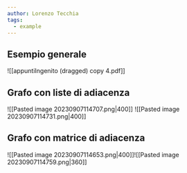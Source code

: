 ```yaml
---
author: Lorenzo Tecchia
tags:
  - example
---
```

## Esempio generale
![[appuntiIngenito (dragged) copy 4.pdf]]
## Grafo con liste di adiacenza
![[Pasted image 20230907114707.png|400]]
![[Pasted image 20230907114731.png|400]]
## Grafo con matrice di adiacenza
![[Pasted image 20230907114653.png|400]]![[Pasted image 20230907114759.png|360]]